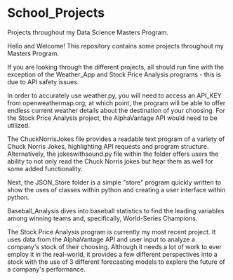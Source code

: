 # School_Projects
Projects throughout my Data Science Masters Program.

Hello and Welcome! This repository contains some projects throughout my Masters Program. 


If you are looking through the different projects, all should run fine with the exception of the Weather_App and Stock Price Analysis programs - this is due to API safety issues.

In order to accurately use weather.py, you will need to access an API_KEY from openweathermap.org; at which point, 
the program will be able to offer endless current weather details about the destination of your choosing. For the Stock Price Analysis project, the AlphaVantage API would need to be utilized.

The ChuckNorrisJokes file provides a readable text program of a variety of Chuck Norris Jokes, highlighting API requests and program structure. 
Alternatively, the jokeswithsound.py file within the folder offers users the ability to not only read the Chuck Norris jokes but hear them as well for some added functionality.

Next, the JSON_Store folder is a simple "store" program quickly written to show the uses of classes within python and creating a user interface within python.

Baseball_Analysis dives into baseball statistics to find the leading variables among winning teams and, specifically, World-Series Champions.

The Stock Price Analysis program is currently my most recent project. It uses data from the AlphaVantage API and user input to analyze a company's stock of their choosing. Although it needs a lot of work to ever employ it in the real-world, it provides a few different perspectives into a stock with the use of 3 different forecasting models to explore the future of a company's performance.

